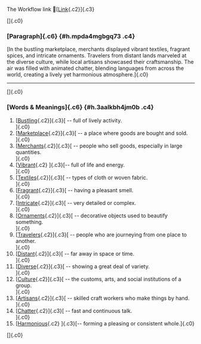 The Workflow link
👏[[Link](https://www.google.com/url?q=http://www.google.com&sa=D&source=editors&ust=1756435230529244&usg=AOvVaw2WK4l1L1tv9CkKb4K-wYs-){.c2}]{.c3}

[]{.c0}

### [Paragraph]{.c6} {#h.mpda4mgbgq73 .c4}

[In the bustling marketplace, merchants displayed vibrant textiles,
fragrant spices, and intricate ornaments. Travelers from distant lands
marveled at the diverse culture, while local artisans showcased their
craftsmanship. The air was filled with animated chatter, blending
languages from across the world, creating a lively yet harmonious
atmosphere.]{.c0}

------------------------------------------------------------------------

[]{.c0}

### [Words & Meanings]{.c6} {#h.3aalkbh4jm0b .c4}

1.  [[Bustling](https://www.google.com/url?q=http://www.google.com&sa=D&source=editors&ust=1756435230530771&usg=AOvVaw3NMZBD7JNrx2EjCo7y5obH){.c2}]{.c3}[ --
    full of lively activity.\
    ]{.c0}
2.  [[Marketplace](https://www.google.com/url?q=http://www.google.com&sa=D&source=editors&ust=1756435230531014&usg=AOvVaw0aUqWpa5B9bxo-vS1OHK_G){.c2}]{.c3}[ --
    a place where goods are bought and sold.\
    ]{.c0}
3.  [[Merchants](https://www.google.com/url?q=http://www.google.com&sa=D&source=editors&ust=1756435230531230&usg=AOvVaw02jS3hmSWqqX3mJAKhQ9h9){.c2}]{.c3}[ --
    people who sell goods, especially in large quantities.\
    ]{.c0}
4.  [[Vibrant](https://www.google.com/url?q=http://www.google.com&sa=D&source=editors&ust=1756435230531456&usg=AOvVaw2jJInf7UlEO6qAlcSVYP_y){.c2}
    ]{.c3}[-- full of life and energy.\
    ]{.c0}
5.  [[Textiles](https://www.google.com/url?q=http://www.google.com&sa=D&source=editors&ust=1756435230531686&usg=AOvVaw2XCOgTiLgj29s1PqMh8JCg){.c2}]{.c3}[ --
    types of cloth or woven fabric.\
    ]{.c0}
6.  [[Fragrant](https://www.google.com/url?q=http://www.google.com&sa=D&source=editors&ust=1756435230531922&usg=AOvVaw2ivLJVk4FGJFDSttzY593w){.c2}]{.c3}[ --
    having a pleasant smell.\
    ]{.c0}
7.  [[Intricate](https://www.google.com/url?q=http://www.google.com&sa=D&source=editors&ust=1756435230532140&usg=AOvVaw0Q35WWsEiJJxfUCxxbkUgW){.c2}]{.c3}[ --
    very detailed or complex.\
    ]{.c0}
8.  [[Ornaments](https://www.google.com/url?q=http://www.google.com&sa=D&source=editors&ust=1756435230532323&usg=AOvVaw0UvZTzShRrc5HYfR8WFHsj){.c2}]{.c3}[ --
    decorative objects used to beautify something.\
    ]{.c0}
9.  [[Travelers](https://www.google.com/url?q=http://www.google.com&sa=D&source=editors&ust=1756435230532545&usg=AOvVaw2L83iePpiBd0SVD8gDgXMr){.c2}]{.c3}[ --
    people who are journeying from one place to another.\
    ]{.c0}
10. [[Distant](https://www.google.com/url?q=http://www.google.com&sa=D&source=editors&ust=1756435230532775&usg=AOvVaw3OZbmbRUj7A8xSmNas8DF0){.c2}]{.c3}[ --
    far away in space or time.\
    ]{.c0}
11. [[Diverse](https://www.google.com/url?q=http://www.google.com&sa=D&source=editors&ust=1756435230532964&usg=AOvVaw1bja-yOnFxr1bBTsBf4pUw){.c2}]{.c3}[ --
    showing a great deal of variety.\
    ]{.c0}
12. [[Culture](https://www.google.com/url?q=http://www.google.com&sa=D&source=editors&ust=1756435230533157&usg=AOvVaw2Ic9Q74I8GACVz4Uy_lMmI){.c2}]{.c3}[ --
    the customs, arts, and social institutions of a group.\
    ]{.c0}
13. [[Artisans](https://www.google.com/url?q=http://www.google.com&sa=D&source=editors&ust=1756435230533384&usg=AOvVaw2itS1lf6pEiL_YI0IxvHPA){.c2}]{.c3}[ --
    skilled craft workers who make things by hand.\
    ]{.c0}
14. [[Chatter](https://www.google.com/url?q=http://www.google.com&sa=D&source=editors&ust=1756435230533650&usg=AOvVaw2G4Q3i_vQMokE1w0wLA2dq){.c2}]{.c3}[ --
    fast and continuous talk.\
    ]{.c0}
15. [[Harmonious](https://www.google.com/url?q=http://www.google.com&sa=D&source=editors&ust=1756435230533846&usg=AOvVaw3tmvxco0NQGwAshjs5VFDD){.c2}
    ]{.c3}[-- forming a pleasing or consistent whole.]{.c0}

[]{.c0}
